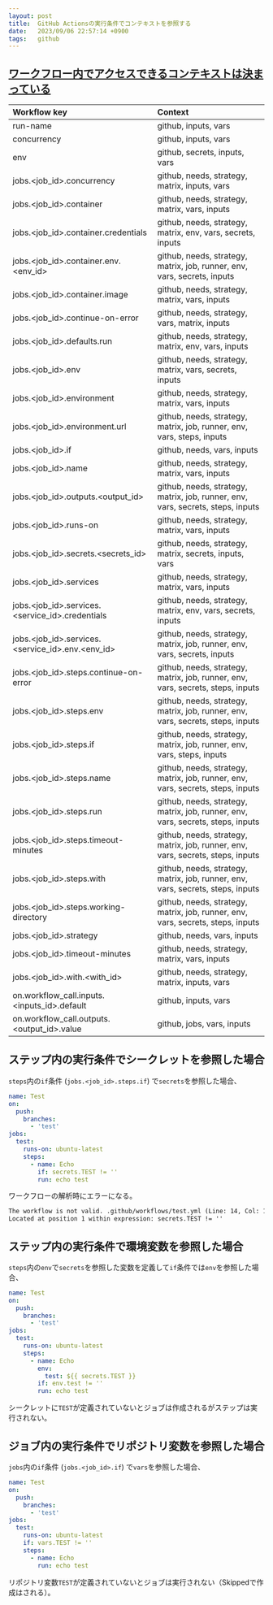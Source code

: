 ```yaml
---
layout: post
title:  GitHub Actionsの実行条件でコンテキストを参照する
date:   2023/09/06 22:57:14 +0900
tags:   github
---
```


## [ワークフロー内でアクセスできるコンテキストは決まっている](https://docs.github.com/en/actions/learn-github-actions/contexts#context-availability)

|Workflow key                                          |Context                                                                        |
|:-----------------------------------------------------|:------------------------------------------------------------------------------|
|run-name                                              |github, inputs, vars                                                           |
|concurrency                                           |github, inputs, vars                                                           |
|env                                                   |github, secrets, inputs, vars                                                  |
|jobs.\<job_id\>.concurrency                           |github, needs, strategy, matrix, inputs, vars                                  |
|jobs.\<job_id\>.container                             |github, needs, strategy, matrix, vars, inputs                                  |
|jobs.\<job_id\>.container.credentials                 |github, needs, strategy, matrix, env, vars, secrets, inputs                    |
|jobs.\<job_id\>.container.env.\<env_id\>              |github, needs, strategy, matrix, job, runner, env, vars, secrets, inputs       |
|jobs.\<job_id\>.container.image                       |github, needs, strategy, matrix, vars, inputs                                  |
|jobs.\<job_id\>.continue-on-error                     |github, needs, strategy, vars, matrix, inputs                                  |
|jobs.\<job_id\>.defaults.run                          |github, needs, strategy, matrix, env, vars, inputs                             |
|jobs.\<job_id\>.env                                   |github, needs, strategy, matrix, vars, secrets, inputs                         |
|jobs.\<job_id\>.environment                           |github, needs, strategy, matrix, vars, inputs                                  |
|jobs.\<job_id\>.environment.url                       |github, needs, strategy, matrix, job, runner, env, vars, steps, inputs         |
|jobs.\<job_id\>.if                                    |github, needs, vars, inputs                                                    |
|jobs.\<job_id\>.name                                  |github, needs, strategy, matrix, vars, inputs                                  |
|jobs.\<job_id\>.outputs.\<output_id\>                 |github, needs, strategy, matrix, job, runner, env, vars, secrets, steps, inputs|
|jobs.\<job_id\>.runs-on                               |github, needs, strategy, matrix, vars, inputs                                  |
|jobs.\<job_id\>.secrets.\<secrets_id\>                |github, needs, strategy, matrix, secrets, inputs, vars                         |
|jobs.\<job_id\>.services                              |github, needs, strategy, matrix, vars, inputs                                  |
|jobs.\<job_id\>.services.\<service_id\>.credentials   |github, needs, strategy, matrix, env, vars, secrets, inputs                    |
|jobs.\<job_id\>.services.\<service_id\>.env.\<env_id\>|github, needs, strategy, matrix, job, runner, env, vars, secrets, inputs       |
|jobs.\<job_id\>.steps.continue-on-error               |github, needs, strategy, matrix, job, runner, env, vars, secrets, steps, inputs|
|jobs.\<job_id\>.steps.env                             |github, needs, strategy, matrix, job, runner, env, vars, secrets, steps, inputs|
|jobs.\<job_id\>.steps.if                              |github, needs, strategy, matrix, job, runner, env, vars, steps, inputs         |
|jobs.\<job_id\>.steps.name                            |github, needs, strategy, matrix, job, runner, env, vars, secrets, steps, inputs|
|jobs.\<job_id\>.steps.run                             |github, needs, strategy, matrix, job, runner, env, vars, secrets, steps, inputs|
|jobs.\<job_id\>.steps.timeout-minutes                 |github, needs, strategy, matrix, job, runner, env, vars, secrets, steps, inputs|
|jobs.\<job_id\>.steps.with                            |github, needs, strategy, matrix, job, runner, env, vars, secrets, steps, inputs|
|jobs.\<job_id\>.steps.working-directory               |github, needs, strategy, matrix, job, runner, env, vars, secrets, steps, inputs|
|jobs.\<job_id\>.strategy                              |github, needs, vars, inputs                                                    |
|jobs.\<job_id\>.timeout-minutes                       |github, needs, strategy, matrix, vars, inputs                                  |
|jobs.\<job_id\>.with.\<with_id\>                      |github, needs, strategy, matrix, inputs, vars                                  |
|on.workflow_call.inputs.\<inputs_id\>.default         |github, inputs, vars                                                           |
|on.workflow_call.outputs.\<output_id\>.value          |github, jobs, vars, inputs                                                     |

## ステップ内の実行条件でシークレットを参照した場合

`steps`内の`if`条件 (`jobs.<job_id>.steps.if`) で`secrets`を参照した場合、

```yml
name: Test
on:
  push:
    branches:
      - 'test'
jobs:
  test:
    runs-on: ubuntu-latest
    steps:
      - name: Echo
        if: secrets.TEST != ''
        run: echo test
```

ワークフローの解析時にエラーになる。

```txt
The workflow is not valid. .github/workflows/test.yml (Line: 14, Col: 13): Unrecognized named-value: 'secrets'.
Located at position 1 within expression: secrets.TEST != ''
```

## ステップ内の実行条件で環境変数を参照した場合

`steps`内の`env`で`secrets`を参照した変数を定義して`if`条件では`env`を参照した場合、

```yml
name: Test
on:
  push:
    branches:
      - 'test'
jobs:
  test:
    runs-on: ubuntu-latest
    steps:
      - name: Echo
        env:
          test: ${{ secrets.TEST }}
        if: env.test != ''
        run: echo test
```

シークレットに`TEST`が定義されていないとジョブは作成されるがステップは実行されない。

## ジョブ内の実行条件でリポジトリ変数を参照した場合

`jobs`内の`if`条件 (`jobs.<job_id>.if`) で`vars`を参照した場合、

```yml
name: Test
on:
  push:
    branches:
      - 'test'
jobs:
  test:
    runs-on: ubuntu-latest
    if: vars.TEST != ''
    steps:
      - name: Echo
        run: echo test
```

リポジトリ変数`TEST`が定義されていないとジョブは実行されない（Skippedで作成はされる）。
